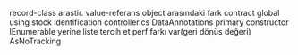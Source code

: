 record-class arastir.
value-referans object arasındaki fark
contract
global using
stock identification controller.cs
DataAnnotations
primary constructor 
IEnumerable yerine liste tercih et perf farkı var(geri dönüs değeri)
AsNoTracking
